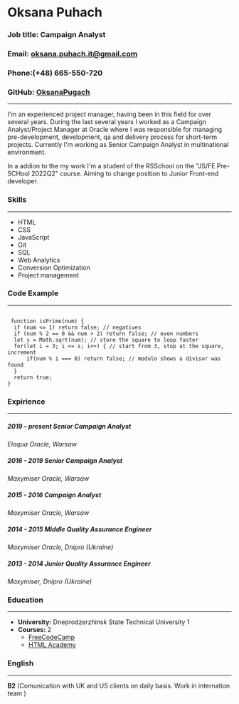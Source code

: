 # Oksana Puhach
###  **Job title:** Campaign Analyst
### **Email:** oksana.puhach.it@gmail.com
### **Phone:**(+48) 665-550-720
### **GitHub:** [OksanaPugach](https://github.com/OksanaPugach)

-----

I'm an experienced project manager, having been in this field for over several years. During the last several years I worked as a Campaign Analyst/Project Manager at Oracle where I was responsible for  managing pre-development, development, qa and delivery process for short-term projects. Currently I'm working as Senior Campaign Analyst in multinational environment.

In a addion to the my work I'm a student of the RSSchool on the "JS/FE Pre-SCHool 2022Q2" course. Aiming to change position to Junior Front-end developer. 


### Skills

----


 * HTML 
 * CSS 
 * JavaScript
 * Git
 * SQL
 * Web Analytics
 * Conversion Optimization
 * Project management


### Code Example

----

```

 function isPrime(num) {
  if (num <= 1) return false; // negatives
  if (num % 2 == 0 && num > 2) return false; // even numbers
  let s = Math.sqrt(num); // store the square to loop faster
  for(let i = 3; i <= s; i++) { // start from 3, stop at the square, increment
      if(num % i === 0) return false; // modulo shows a divisor was found
  }
  return true;
}

```
### Expirience

----

##### 2019 – present Senior Campaign Analyst
*Eloqua Oracle, Warsaw*

##### 2016 - 2019 Senior Campaign Analyst
*Maxymiser Oracle, Warsaw*

##### 2015 - 2016 Campaign Analyst
*Maxymiser Oracle, Warsaw*

##### 2014 - 2015 Middle Quality Assurance Engineer
*Maxymiser Oracle, Dnipro (Ukraine)*

##### 2013 - 2014 Junior Quality Assurance Engineer
*Maxymiser, Dnipro (Ukraine)*

### Education

----

* **University:** Dneprodzerzhinsk State Technical University 1
* **Courses:** 2
    + [FreeCodeCamp](https://www.freecodecamp.org/)
    + [HTML Academy](https://htmlacademy.ru/)

### English

----

**B2** (Comunication with UK and US clients on daily basis. Work in internation team )









